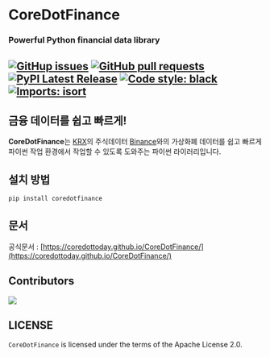 # CoreDotFinance
### Powerful Python financial data library
[![GitHup issues](https://img.shields.io/github/issues/CoreDotToday/CoreDotFinance)](https://github.com/CoreDotToday/CoreDotFinance/issues)
[![GitHub pull requests](https://img.shields.io/github/issues-pr/CoreDotToday/CoreDotFinance)](https://github.com/CoreDotToday/CoreDotFinance/pulls)
[![PyPI Latest Release](https://img.shields.io/static/v1?label=PyPI&message=1.1.1&color=orange)](https://pypi.org/project/coredotfinance/)
[![Code style: black](https://img.shields.io/badge/code%20style-black-000000.svg)](https://github.com/psf/black)
[![Imports: isort](https://img.shields.io/badge/%20imports-isort-%231674b1?style=flat&labelColor=ef8336)](https://pycqa.github.io/isort/)
----------------------------

## 금융 데이터를 쉽고 빠르게!
**CoreDotFinance**는 [KRX](https://www.data.krx.co.kr)의 주식데이터 [Binance](https://www.binance.com)와의 가상화폐 데이터를 
쉽고 빠르게 파이썬 작업 환경에서 작업할 수 있도록 도와주는 파이썬 라이러리입니다. 

## 설치 방법
```sh
pip install coredotfinance
```

## 문서
공식문서 : [https://coredottoday.github.io/CoreDotFinance/](https://coredottoday.github.io/CoreDotFinance/)


## Contributors
<a href="https://github.com/coredottoday/CoreDotFinance/graphs/contributors">
  <img src="https://contrib.rocks/image?repo=coredottoday/CoreDotFinance" />
</a>


## LICENSE
`CoreDotFinance` is licensed under the terms of the Apache License 2.0.
